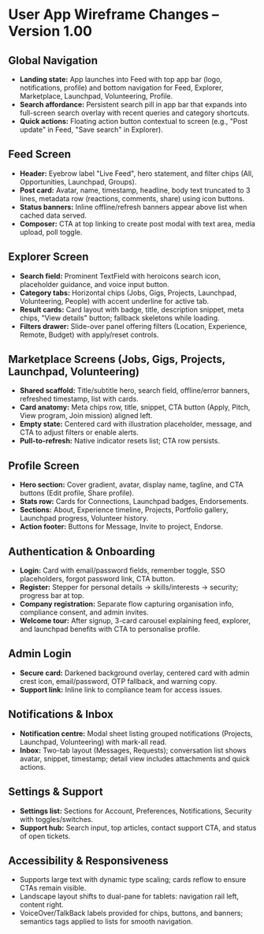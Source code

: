 # User App Wireframe Changes – Version 1.00

## Global Navigation
- **Landing state:** App launches into Feed with top app bar (logo, notifications, profile) and bottom navigation for Feed, Explorer, Marketplace, Launchpad, Volunteering, Profile.
- **Search affordance:** Persistent search pill in app bar that expands into full-screen search overlay with recent queries and category shortcuts.
- **Quick actions:** Floating action button contextual to screen (e.g., "Post update" in Feed, "Save search" in Explorer).

## Feed Screen
- **Header:** Eyebrow label "Live Feed", hero statement, and filter chips (All, Opportunities, Launchpad, Groups).
- **Post card:** Avatar, name, timestamp, headline, body text truncated to 3 lines, metadata row (reactions, comments, share) using icon buttons.
- **Status banners:** Inline offline/refresh banners appear above list when cached data served.
- **Composer:** CTA at top linking to create post modal with text area, media upload, poll toggle.

## Explorer Screen
- **Search field:** Prominent TextField with heroicons search icon, placeholder guidance, and voice input button.
- **Category tabs:** Horizontal chips (Jobs, Gigs, Projects, Launchpad, Volunteering, People) with accent underline for active tab.
- **Result cards:** Card layout with badge, title, description snippet, meta chips, "View details" button; fallback skeletons while loading.
- **Filters drawer:** Slide-over panel offering filters (Location, Experience, Remote, Budget) with apply/reset controls.

## Marketplace Screens (Jobs, Gigs, Projects, Launchpad, Volunteering)
- **Shared scaffold:** Title/subtitle hero, search field, offline/error banners, refreshed timestamp, list with cards.
- **Card anatomy:** Meta chips row, title, snippet, CTA button (Apply, Pitch, View program, Join mission) aligned left.
- **Empty state:** Centered card with illustration placeholder, message, and CTA to adjust filters or enable alerts.
- **Pull-to-refresh:** Native indicator resets list; CTA row persists.

## Profile Screen
- **Hero section:** Cover gradient, avatar, display name, tagline, and CTA buttons (Edit profile, Share profile).
- **Stats row:** Cards for Connections, Launchpad badges, Endorsements.
- **Sections:** About, Experience timeline, Projects, Portfolio gallery, Launchpad progress, Volunteer history.
- **Action footer:** Buttons for Message, Invite to project, Endorse.

## Authentication & Onboarding
- **Login:** Card with email/password fields, remember toggle, SSO placeholders, forgot password link, CTA button.
- **Register:** Stepper for personal details → skills/interests → security; progress bar at top.
- **Company registration:** Separate flow capturing organisation info, compliance consent, and admin invites.
- **Welcome tour:** After signup, 3-card carousel explaining feed, explorer, and launchpad benefits with CTA to personalise profile.

## Admin Login
- **Secure card:** Darkened background overlay, centered card with admin crest icon, email/password, OTP fallback, and warning copy.
- **Support link:** Inline link to compliance team for access issues.

## Notifications & Inbox
- **Notification centre:** Modal sheet listing grouped notifications (Projects, Launchpad, Volunteering) with mark-all read.
- **Inbox:** Two-tab layout (Messages, Requests); conversation list shows avatar, snippet, timestamp; detail view includes attachments and quick actions.

## Settings & Support
- **Settings list:** Sections for Account, Preferences, Notifications, Security with toggles/switches.
- **Support hub:** Search input, top articles, contact support CTA, and status of open tickets.

## Accessibility & Responsiveness
- Supports large text with dynamic type scaling; cards reflow to ensure CTAs remain visible.
- Landscape layout shifts to dual-pane for tablets: navigation rail left, content right.
- VoiceOver/TalkBack labels provided for chips, buttons, and banners; semantics tags applied to lists for smooth navigation.
